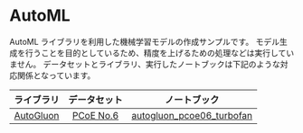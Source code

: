 # AutoML

AutoML ライブラリを利用した機械学習モデルの作成サンプルです。
モデル生成を行うことを目的としているため、精度を上げるための処理などは実行していません。
データセットとライブラリ、実行したノートブックは下記のような対応関係となっています。

|       ライブラリ       |   データセット    |                   ノートブック                   |
| :--------------------: | :---------------: | :----------------------------------------------: |
| [AutoGluon][autogluon] | [PCoE No.6][pcoe] | [autogluon_pcoe06_turbofan][nb_autogluon_pcoe06] |

[autogluon]: https://auto.gluon.ai/stable/index.html
[nb_autogluon_pcoe06]: autogluon_pcoe06_turbofan.ipynb
[pcoe]: https://ti.arc.nasa.gov/tech/dash/groups/pcoe/prognostic-data-repository/
